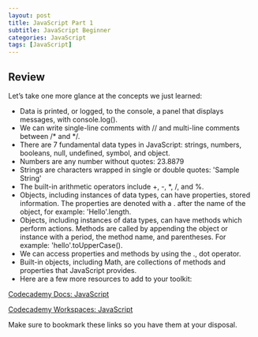 ```yaml
---
layout: post
title: JavaScript Part 1
subtitle: JavaScript Beginner
categories: JavaScript
tags: [JavaScript]
---
```


## Review 

Let’s take one more glance at the concepts we just learned:

* Data is printed, or logged, to the console, a panel that displays messages, with console.log().
* We can write single-line comments with // and multi-line comments between /* and */.
* There are 7 fundamental data types in JavaScript: strings, numbers, booleans, null, undefined, symbol, and object.
* Numbers are any number without quotes: 23.8879
* Strings are characters wrapped in single or double quotes: 'Sample String'
* The built-in arithmetic operators include +, -, *, /, and %.
* Objects, including instances of data types, can have properties, stored information. The properties are denoted with a . after the name of the object, for example: 'Hello'.length.
* Objects, including instances of data types, can have methods which perform actions. Methods are called by appending the object or instance with a period, the method name, and parentheses. For example: 'hello'.toUpperCase().
* We can access properties and methods by using the ., dot operator.
* Built-in objects, including Math, are collections of methods and properties that JavaScript provides.
* Here are a few more resources to add to your toolkit:

[Codecademy Docs: JavaScript](https://www.codecademy.com/resources/docs/javascript)

[Codecademy Workspaces: JavaScript](https://www.codecademy.com/workspaces/new)

Make sure to bookmark these links so you have them at your disposal.
